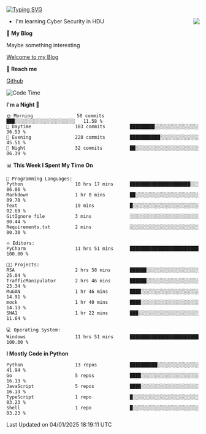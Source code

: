 [![Typing SVG](https://readme-typing-svg.herokuapp.com?font=Fira+Code&pause=1000&random=false&width=450&height=60&lines=Hello+%F0%9F%91%8B%F0%9F%8F%BB;I'm+JBNRZ)](https://git.io/typing-svg)

<a href="#">
  <img align="right" src="https://github-readme-stats.vercel.app/api?username=JBNRZ&show_icons=true&bg_color=15,f2f7fd,E0EAFC" />
</a>

- I'm learning Cyber Security in HDU

 **🌱 My Blog**

Maybe something interesting

[Welcome to my Blog](https://jbnrz.com.cn/)

 **💬 Reach me** 

[Github](https://github.com/JBNRZ)


<!--START_SECTION:waka-->
![Code Time](http://img.shields.io/badge/Code%20Time-809%20hrs%2048%20mins-blue)

**I'm a Night 🦉** 

```text
🌞 Morning                58 commits          ███░░░░░░░░░░░░░░░░░░░░░░   11.58 % 
🌆 Daytime                183 commits         █████████░░░░░░░░░░░░░░░░   36.53 % 
🌃 Evening                228 commits         ███████████░░░░░░░░░░░░░░   45.51 % 
🌙 Night                  32 commits          ██░░░░░░░░░░░░░░░░░░░░░░░   06.39 % 
```


📊 **This Week I Spent My Time On** 

```text
💬 Programming Languages: 
Python                   10 hrs 17 mins      ██████████████████████░░░   86.86 % 
Markdown                 1 hr 8 mins         ██░░░░░░░░░░░░░░░░░░░░░░░   09.70 % 
Text                     19 mins             █░░░░░░░░░░░░░░░░░░░░░░░░   02.69 % 
GitIgnore file           3 mins              ░░░░░░░░░░░░░░░░░░░░░░░░░   00.44 % 
Requirements.txt         2 mins              ░░░░░░░░░░░░░░░░░░░░░░░░░   00.30 % 

🔥 Editors: 
PyCharm                  11 hrs 51 mins      █████████████████████████   100.00 % 

🐱‍💻 Projects: 
RSA                      2 hrs 58 mins       ██████░░░░░░░░░░░░░░░░░░░   25.04 % 
TrafficManipulator       2 hrs 46 mins       ██████░░░░░░░░░░░░░░░░░░░   23.34 % 
MuGAN                    1 hr 46 mins        ████░░░░░░░░░░░░░░░░░░░░░   14.91 % 
mock                     1 hr 40 mins        ████░░░░░░░░░░░░░░░░░░░░░   14.13 % 
SHA1                     1 hr 22 mins        ███░░░░░░░░░░░░░░░░░░░░░░   11.64 % 

💻 Operating System: 
Windows                  11 hrs 51 mins      █████████████████████████   100.00 % 
```

**I Mostly Code in Python** 

```text
Python                   13 repos            ██████████░░░░░░░░░░░░░░░   41.94 % 
Go                       5 repos             ████░░░░░░░░░░░░░░░░░░░░░   16.13 % 
JavaScript               5 repos             ████░░░░░░░░░░░░░░░░░░░░░   16.13 % 
TypeScript               1 repo              █░░░░░░░░░░░░░░░░░░░░░░░░   03.23 % 
Shell                    1 repo              █░░░░░░░░░░░░░░░░░░░░░░░░   03.23 % 
```




 Last Updated on 04/01/2025 18:19:11 UTC
<!--END_SECTION:waka-->
